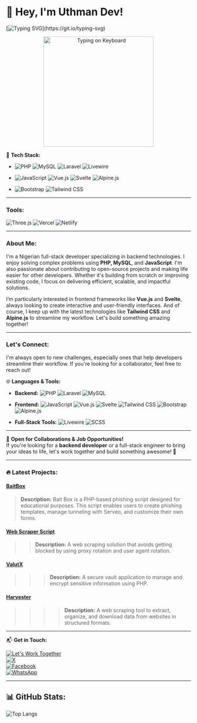 # 👋 Hey, I'm Uthman Dev! 

[![Typing SVG](https://readme-typing-svg.herokuapp.com?size=32&duration=4000&color=008afa&lines=Full+Stack+Developer;Backend+Specialist;Let's+Build+Something+Great!)](https://git.io/typing-svg)

<p align="center">
  <img src="https://media4.giphy.com/media/26tn33aiTi1jkl6H6/giphy.gif?cid=6c09b9523h12jzbpazg3ac32ccr2qppjlfzn1w4qpaecfof0&ep=v1_internal_gif_by_id&rid=giphy.gif&ct=g" alt="Typing on Keyboard" width="300px" />
</p>

🔧 **Tech Stack:**

- ![PHP](https://img.shields.io/badge/PHP-777BB4?style=for-the-badge&logo=php&logoColor=white)
  ![MySQL](https://img.shields.io/badge/MySQL-4479A1?style=for-the-badge&logo=mysql&logoColor=white)
  ![Laravel](https://img.shields.io/badge/Laravel-FF2D20?style=for-the-badge&logo=laravel&logoColor=white)
![Livewire](https://img.shields.io/badge/Livewire-4E56A6?style=for-the-badge&logo=livewire&logoColor=white)
- ![JavaScript](https://img.shields.io/badge/JavaScript-F7DF1E?style=for-the-badge&logo=javascript&logoColor=black)
  ![Vue.js](https://img.shields.io/badge/Vue.js-4FC08D?style=for-the-badge&logo=vue.js&logoColor=white)
  ![Svelte](https://img.shields.io/badge/Svelte-FF3E00?style=for-the-badge&logo=svelte&logoColor=white)
  ![Alpine.js](https://img.shields.io/badge/Alpine.js-8BC0D0?style=for-the-badge&logo=alpine.js&logoColor=white)

- ![Bootstrap](https://img.shields.io/badge/Bootstrap-563D7C?style=for-the-badge&logo=bootstrap&logoColor=white)
  ![Tailwind CSS](https://img.shields.io/badge/Tailwind_CSS-38B2AC?style=for-the-badge&logo=tailwind-css&logoColor=white)

---

### Tools:
  ![Three.js](https://img.shields.io/badge/Three.js-000000?style=for-the-badge&logo=three.js&logoColor=white)
  ![Vercel](https://img.shields.io/badge/Vercel-000000?style=for-the-badge&logo=vercel&logoColor=white)
  ![Netlify](https://img.shields.io/badge/Netlify-00C7B7?style=for-the-badge&logo=netlify&logoColor=white)

---

### About Me:

I'm a Nigerian full-stack developer specializing in backend technologies. I enjoy solving complex problems using **PHP, MySQL**, and **JavaScript**. I'm also passionate about contributing to open-source projects and making life easier for other developers. Whether it's building from scratch or improving existing code, I focus on delivering efficient, scalable, and impactful solutions.

I’m particularly interested in frontend frameworks like **Vue.js** and **Svelte**, always looking to create interactive and user-friendly interfaces. And of course, I keep up with the latest technologies like **Tailwind CSS** and **Alpine.js** to streamline my workflow. Let's build something amazing together!

---

### Let's Connect:

I'm always open to new challenges, especially ones that help developers streamline their workflow. If you're looking for a collaborator, feel free to reach out!

🌐 **Languages & Tools:**

- **Backend:**
    ![PHP](https://img.shields.io/badge/PHP-777BB4?style=for-the-badge&logo=php&logoColor=white)
    ![Laravel](https://img.shields.io/badge/Laravel-FF2D20?style=for-the-badge&logo=laravel&logoColor=white)
    ![MySQL](https://img.shields.io/badge/MySQL-4479A1?style=for-the-badge&logo=mysql&logoColor=white)

- **Frontend:**
    ![JavaScript](https://img.shields.io/badge/JavaScript-F7DF1E?style=for-the-badge&logo=javascript&logoColor=black)
    ![Vue.js](https://img.shields.io/badge/Vue.js-4FC08D?style=for-the-badge&logo=vue.js&logoColor=white)
    ![Svelte](https://img.shields.io/badge/Svelte-FF3E00?style=for-the-badge&logo=svelte&logoColor=white)
    ![Tailwind CSS](https://img.shields.io/badge/Tailwind_CSS-38B2AC?style=for-the-badge&logo=tailwind-css&logoColor=white)
    ![Bootstrap](https://img.shields.io/badge/Bootstrap-563D7C?style=for-the-badge&logo=bootstrap&logoColor=white)![Alpine.js](https://img.shields.io/badge/Alpine.js-8BC0D0?style=for-the-badge&logo=alpine.js&logoColor=white)

- **Full-Stack Tools:**
    ![Livewire](https://img.shields.io/badge/Livewire-4E56A6?style=for-the-badge&logo=livewire&logoColor=white)
    ![SCSS](https://img.shields.io/badge/SCSS-CC6699?style=for-the-badge&logo=sass&logoColor=white)

---

💼 **Open for Collaborations & Job Opportunities!**  
If you're looking for a **backend developer** or a full-stack engineer to bring your ideas to life, let's work together and build something awesome! 🚀

---

### 🔥 Latest Projects:

#### [BaitBox](https://github.com/codetesla51/web-scraper) 
> **Description:** Bait Box is a PHP-based phishing script designed for educational purposes. This script enables users to create phishing templates, manage tunneling with Serveo, and customize their own forms. 

#### [Web Scraper Script](https://github.com/codetesla51/web-scraper) 
>> **Description:** A web scraping solution that avoids getting blocked by using proxy rotation and user agent rotation.


#### [ValutX](https://github.com/codetesla51/vaultx)
>>> **Description:** A secure vault application to manage and encrypt sensitive information using PHP.

#### [Harvester](https://github.com/codetesla51/harvester-)
>>>> **Description:** A web scraping tool to extract, organize, and download data from websites in structured formats.  

---

📬 **Get in Touch:**

[![Let's Work Together](https://img.shields.io/badge/Let's_Work_Together!-brightgreen?style=for-the-badge)](https://github.com/codetesla51)  
[![X](https://img.shields.io/badge/X-1DA1F2?style=for-the-badge&logo=twitter&logoColor=white)](https://x.com/oladele56481?t=KIfYsIyRIobDWhMnYTYTfA&s=09)  
[![Facebook](https://img.shields.io/badge/Facebook-1877F2?style=for-the-badge&logo=facebook&logoColor=white)](https://www.facebook.com/profile.php?id=100089196350154)  
[![WhatsApp](https://img.shields.io/badge/WhatsApp-25D366?style=for-the-badge&logo=whatsapp&logoColor=white)](https://wa.link/6jqex1)

---

## 📊 GitHub Stats:
![Top Langs](https://github-readme-stats.vercel.app/api/top-langs/?username=codetesla51&layout=compact&theme=radical)
